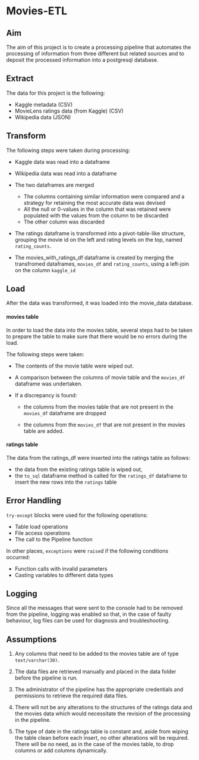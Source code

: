 # Movies-ETL

## Aim

The aim of this project is to create a processing pipeline that automates the processing of information from three different but related sources and to deposit the processed information into a postgresql database.

## Extract

The data for this project is the following:

* Kaggle metadata (CSV)
* MovieLens ratings data (from Kaggle) (CSV)
* Wikipedia data (JSON)

## Transform

The following steps were taken during processing:

* Kaggle data was read into a dataframe
* Wikipedia data was read into a dataframe
* The two dataframes are merged

    * The columns containing similar information were compared and a strategy for retaining the most accurate data was devised
    * All the null or 0-values in the column that was retained were populated with the values from the column to be discarded
    * The other column was discarded

* The ratings dataframe is transformed into a pivot-table-like structure, grouping the movie id on the left and rating levels on the top, named ```rating_counts```.
* The movies_with_ratings_df dataframe is created by merging the transfromed dataframes, ```movies_df``` and ```rating_counts```, using a left-join on the column ```kaggle_id```

## Load

After the data was transformed, it was loaded into the movie_data database.

#### movies table

In order to load the data into the movies table, several steps had to be taken to prepare the table to make sure that there would be no errors during the load.

The following steps were taken:

* The contents of the movie table were wiped out.
* A comparison between the columns of movie table and the ```movies_df``` dataframe was undertaken. 
* If a discrepancy is found:

    * the columns from the movies table that are not present in the ```movies_df``` dataframe are dropped

    * the columns from the ```movies_df``` that are not present in the movies table are added.

#### ratings table

The data from the ratings_df were inserted into the ratings table as follows:

* the data from the existing ratings table is wiped out,
* the ```to_sql``` dataframe method is called for the ```ratings_df``` dataframe to insert the new rows into the ```ratings``` table

## Error Handling

```try-except``` blocks were used for the following operations:

* Table load operations
* File access operations
* The call to the Pipeline function

In other places, ```exceptions``` were ```raise```d if the following conditions occurred:

* Function calls with invalid parameters
* Casting variables to different data types

## Logging

Since all the messages that were sent to the console had to be removed from the pipeline, logging was enabled so that, in the case of faulty behaviour, log files can be used for diagnosis and troubleshooting.

## Assumptions

1. Any columns that need to be added to the movies table are of type ```text/varchar(30)```.

2. The data files are retrieved manually and placed in the data folder before the pipeline is run.

3. The administrator of the pipeline has the appropriate credentials and permissions to retrieve the required data files.

4. There will not be any alterations to the structures of the ratings data and the movies data which would necessitate the revision of the processing in the pipeline.

5. The type of date in the ratings table is constant and, aside from wiping the table clean before each insert, no other alterations will be required. There will be no need, as in the case of the movies table, to drop columns or add columns dynamically.
